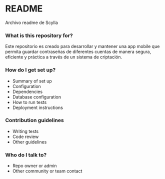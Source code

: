 # README #

Archivo readme de Scylla

### What is this repository for? ###

Este repositorio es creado para desarrollar y mantener una app mobile que permita guardar contraseñas de diferentes cuentas de manera segura, eficiente y práctica a través de un sistema de criptación.

### How do I get set up? ###

* Summary of set up
* Configuration
* Dependencies
* Database configuration
* How to run tests
* Deployment instructions

### Contribution guidelines ###

* Writing tests
* Code review
* Other guidelines

### Who do I talk to? ###

* Repo owner or admin
* Other community or team contact